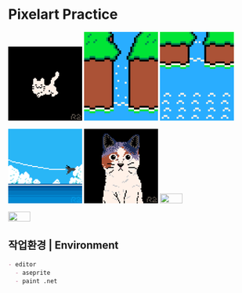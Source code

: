 # Pixelart Practice
<p float:left;">
<img src="https://github.com/R2Road/pixelart_practice/blob/master/artwork/artwork_0001.gif" width=30% height=30%></img>
<img src="https://github.com/R2Road/pixelart_practice/blob/master/tile/super_mario_world_map_waterfall/smw_map_waterfall_0001.gif" width=30% height=30%></img>
<img src="https://github.com/R2Road/pixelart_practice/blob/master/tile/super_mario_world_map_sea/smw_map_sea_0001.gif" width=30% height=30%></img>
</p>

<p float:left;">
<img src="https://github.com/R2Road/pixelart_practice/blob/master/artwork/artwork_0004.png" width=30% height=30%></img>
<img src="https://github.com/R2Road/pixelart_practice/blob/master/artwork/artwork_0007.gif" width=30% height=30%></img>
<img src="https://github.com/R2Road/pixelart_practice/blob/master/artwork/artwork_0009.gif" width=30% height=30%></img>
</p>

<p float:left;">
<img src="https://github.com/R2Road/pixelart_practice/blob/master/tile/megaman5_waterfall/megaman5_waterfall_0001_mockup.gif" width=30% height=30%></img>
</p>

## 작업환경 | Environment

```markdown
- editor
  - aseprite
  - paint .net
```
